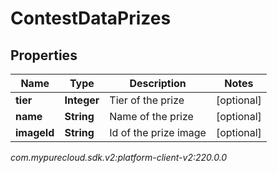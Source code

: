 # ContestDataPrizes


## Properties

| Name | Type | Description | Notes |
| ------------ | ------------- | ------------- | ------------- |
| **tier** | **Integer** | Tier of the prize |  [optional] |
| **name** | **String** | Name of the prize |  [optional] |
| **imageId** | **String** | Id of the prize image |  [optional] |




_com.mypurecloud.sdk.v2:platform-client-v2:220.0.0_
